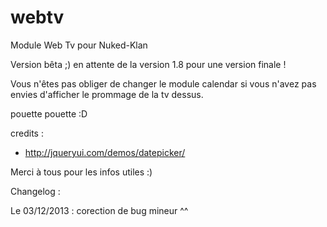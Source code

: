 webtv
=====

Module Web Tv pour Nuked-Klan

Version bêta ;)
en attente de la version 1.8 pour une version finale !

Vous n'êtes pas obliger de changer le module calendar si vous n'avez pas envies d'afficher le prommage de la tv dessus.

pouette pouette :D

credits :

* http://jqueryui.com/demos/datepicker/

Merci à tous pour les infos utiles :)


Changelog :

Le 03/12/2013 : corection de bug mineur ^^
